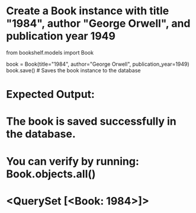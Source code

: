 # Create a Book instance with title "1984", author "George Orwell", and publication year 1949

from bookshelf.models import Book

book = Book(title="1984", author="George Orwell", publication_year=1949)
book.save()  # Saves the book instance to the database

# Expected Output:
# The book is saved successfully in the database.
# You can verify by running: Book.objects.all()
# <QuerySet [<Book: 1984>]>
